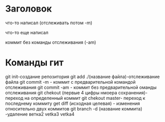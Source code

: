 # Заголовок

что-то написал (отслеживать потом -m)

что-то еще написал

коммит без команды отслеживания (-am)

# Команды гит
git init-создание репозитория
git add ./(название файла)-отслеживание файла
git commit -m - коммит с предварительной командой отслеживания 
git commit -am - коммит без предварительной оманды отслеживания
git chekout (первые 4 цифры нмоера сохранения)-переход на определенный коммит
git chekout master- переход к последнему коммиту
get diff (исходная целевая) - изменения относительно двух коммитов
git branch -d (название коммита) -удаление
ветка2
vetka3
vetka4
